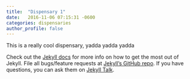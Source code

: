 ```yaml
---
title:  "Dispensary 1"
date:   2016-11-06 07:15:31 -0600
categories: dispensaries
author_profile: false
---
```

This is a really cool dispensary, yadda yadda yadda


Check out the [Jekyll docs][jekyll-docs] for more info on how to get the most out of Jekyll. File all bugs/feature requests at [Jekyll’s GitHub repo][jekyll-gh]. If you have questions, you can ask them on [Jekyll Talk][jekyll-talk].

[jekyll-docs]: http://jekyllrb.com/docs/home
[jekyll-gh]:   https://github.com/jekyll/jekyll
[jekyll-talk]: https://talk.jekyllrb.com/
